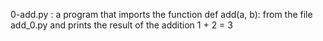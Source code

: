 0-add.py : a program that imports the function def add(a, b): from the file add_0.py and prints the result of the addition 1 + 2 = 3
